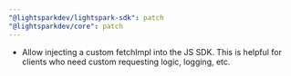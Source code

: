 ```yaml
---
"@lightsparkdev/lightspark-sdk": patch
"@lightsparkdev/core": patch
---
```


- Allow injecting a custom fetchImpl into the JS SDK. This is helpful for clients who need custom requesting logic, logging, etc.
